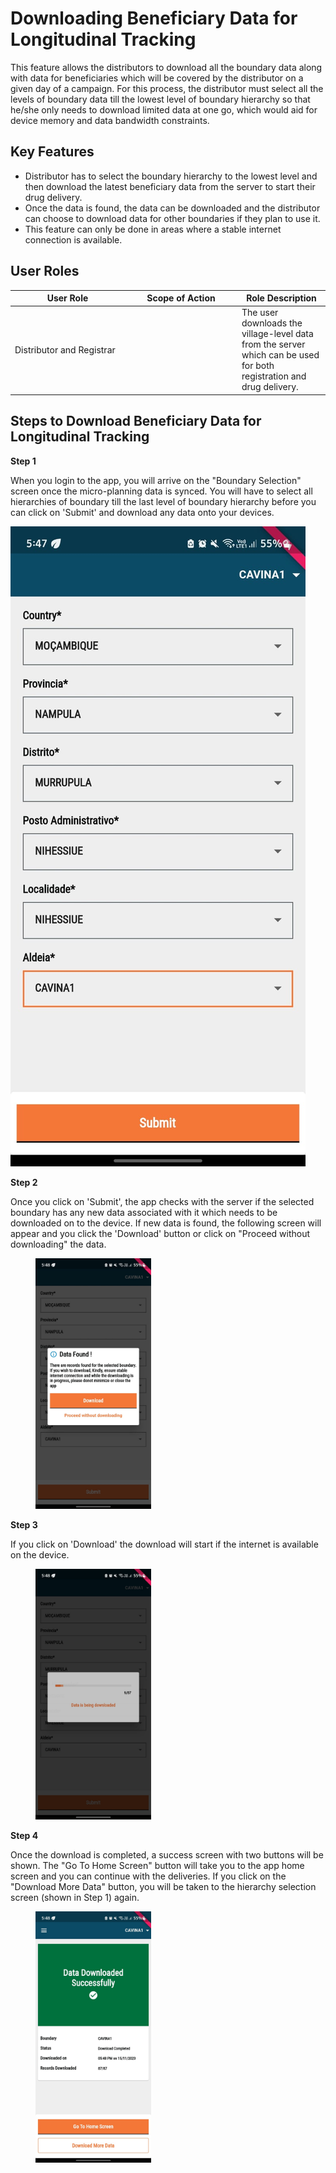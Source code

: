 # Downloading Beneficiary Data for Longitudinal Tracking

This feature allows the distributors to download all the boundary data along with data for beneficiaries which will be covered by the distributor on a given day of a campaign. For this process, the distributor must select all the levels of boundary data till the lowest level of boundary hierarchy so that he/she only needs to download limited data at one go, which would aid for device memory and data bandwidth constraints.

## Key Features

* Distributor has to select the boundary hierarchy to the lowest level and then download the latest beneficiary data from the server to start their drug delivery.
* Once the data is found, the data can be downloaded and the distributor can choose to download data for other boundaries if they plan to use it.
* This feature can only be done in areas where a stable internet connection is available.

## User Roles

<table><thead><tr><th width="169">User Role</th><th width="166">Scope of Action</th><th>Role Description</th></tr></thead><tbody><tr><td>Distributor and Registrar</td><td></td><td>The user downloads the village-level data from the server which can be used for both registration and drug delivery.</td></tr></tbody></table>

## Steps to Download Beneficiary Data for Longitudinal Tracking

**Step 1**

When you login to the app, you will arrive on the "Boundary Selection" screen once the micro-planning data is synced. You will have to select all hierarchies of boundary till the last level of boundary hierarchy before you can click on 'Submit' and download any data onto your devices.

<img src="../../../../.gitbook/assets/image (65).png" alt="" data-size="original">

**Step 2**

Once you click on 'Submit', the app checks with the server if the selected boundary has any new data associated with it which needs to be downloaded on to the device. If new data is found, the following screen will appear and you click the 'Download' button or click on "Proceed without downloading" the data.

<figure><img src="../../../../.gitbook/assets/image (66).png" alt="" width="185"><figcaption></figcaption></figure>

**Step 3**

If you click on 'Download' the download will start if the internet is available on the device.&#x20;

<figure><img src="../../../../.gitbook/assets/image (67).png" alt="" width="185"><figcaption></figcaption></figure>

**Step 4**

Once the download is completed, a success screen with two buttons will be shown. The "Go To Home Screen" button will take you to the app home screen and you can continue with the deliveries. If you click on the "Download More Data" button, you will be taken to the hierarchy selection screen (shown in Step 1) again.&#x20;

<figure><img src="../../../../.gitbook/assets/image (68).png" alt="" width="185"><figcaption></figcaption></figure>

